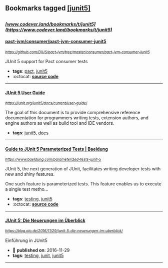 ## Bookmarks tagged [[junit5]](https://www.codever.land/search?q=[junit5])

_<sup><sup>[www.codever.land/bookmarks/t/junit5](https://www.codever.land/bookmarks/t/junit5)</sup></sup>_
---
#### [pact-jvm/consumer/pact-jvm-consumer-junit5](https://github.com/DiUS/pact-jvm/tree/master/consumer/pact-jvm-consumer-junit5)
_<sup>https://github.com/DiUS/pact-jvm/tree/master/consumer/pact-jvm-consumer-junit5</sup>_

JUnit 5 support for Pact consumer tests
* **tags**: [pact](../tagged/pact.md), [junit5](../tagged/junit5.md)
* :octocat: **[source code](https://github.com/DiUS/pact-jvm/tree/master/consumer/pact-jvm-consumer-junit5)**
---
#### [JUnit 5 User Guide](https://junit.org/junit5/docs/current/user-guide/)
_<sup>https://junit.org/junit5/docs/current/user-guide/</sup>_

The goal of this document is to provide comprehensive reference documentation for programmers writing tests, extension authors, and engine authors as well as build tool and IDE vendors.
* **tags**: [junit5](../tagged/junit5.md), [docs](../tagged/docs.md)
---
#### [Guide to JUnit 5 Parameterized Tests | Baeldung](https://www.baeldung.com/parameterized-tests-junit-5)
_<sup>https://www.baeldung.com/parameterized-tests-junit-5</sup>_

JUnit 5, the next generation of JUnit, facilitates writing developer tests with new and shiny features.

One such feature is parameterized tests. This feature enables us to execute a single test metho...
* **tags**: [testing](../tagged/testing.md), [junit5](../tagged/junit5.md)
* :octocat: **[source code](https://github.com/eugenp/tutorials/tree/master/testing-modules/junit5-annotations)**
---
#### [JUnit 5: Die Neuerungen im Überblick ](https://blog.oio.de/2016/11/29/junit-5-die-neuerungen-im-uberblick/)
_<sup>https://blog.oio.de/2016/11/29/junit-5-die-neuerungen-im-uberblick/</sup>_

Einführung in JUnit5
* :calendar: **published on**: 2016-11-29
* **tags**: [testing](../tagged/testing.md), [junit](../tagged/junit.md), [junit5](../tagged/junit5.md)
---
